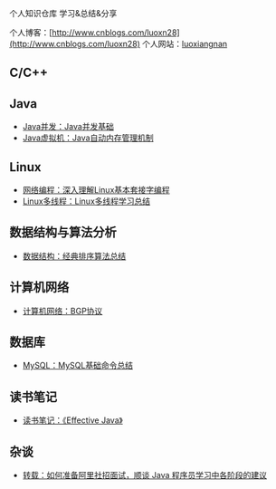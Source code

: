 个人知识仓库 学习&总结&分享

个人博客：[http://www.cnblogs.com/luoxn28](http://www.cnblogs.com/luoxn28)
个人网站：[luoxiangnan](http://120.77.32.111)

## C/C++

## Java
- [Java并发：Java并发基础](https://github.com/luoxn28/ThinkInTechnology/issues/7)
- [Java虚拟机：Java自动内存管理机制](https://github.com/luoxn28/ThinkInTechnology/issues/6)

## Linux
- [网络编程：深入理解Linux基本套接字编程](https://github.com/luoxn28/ThinkInTechnology/issues/1)
- [Linux多线程：Linux多线程学习总结](https://github.com/luoxn28/ThinkInTechnology/issues/5)

## 数据结构与算法分析
- [数据结构：经典排序算法总结](https://github.com/luoxn28/ThinkInTechnology/issues/3)

## 计算机网络
- [计算机网络：BGP协议](https://github.com/luoxn28/ThinkInTechnology/issues/8)

## 数据库
- [MySQL：MySQL基础命令总结](https://github.com/luoxn28/ThinkInTechnology/issues/2)

## 读书笔记
- [读书笔记：《Effective Java》](https://github.com/luoxn28/ThinkInTechnology/issues/9)

## 杂谈
- [转载：如何准备阿里社招面试，顺谈 Java 程序员学习中各阶段的建议](https://github.com/luoxn28/ThinkInTechnology/issues/4)